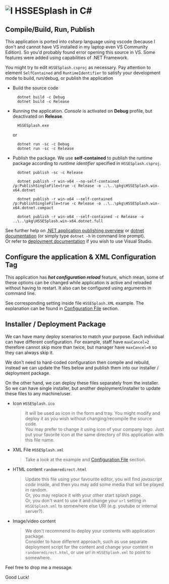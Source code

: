 # ![l](../../res/HSSESplash.ico) HSSESplash in C#

## Compile/Build, Run, Publish
This application is ported into csharp language using vscode (because I don't and cannot have VS installed in my laptop even VS Community Edition). So you'd probably found error opening this source in VS. Some features were added using capabilities of .NET Framework.

You might try to edit <code>HSSESplash.csproj</code> as necessary. Pay attention to element <code>SelfContained</code> and <code>RuntimeIdentifier</code> to satisfy your development mode to build, run/debug, or publish the application

- Build the source code

        dotnet build -c Debug
        dotnet build -c Release
    
- Running the application. *Console* is activated on **Debug** profile, but deactivated on **Release**.

        HSSESplash.exe
        
    or
        
        dotnet run -sc -c Debug
        dotnet run -sc -c Release
    
- Publish the package. We use **self-contained** to publish the  runtime package according to *runtime identifier* specified in <code>HSSESplash.csproj</code>.

        dotnet publish -sc -c Release

        dotnet publish -r win-x64 --no-self-contained /p:PublishSingleFile=true -c Release -o ..\..\pkg\HSSESplash.win-x64.dotnet

        dotnet publish -r win-x64 --self-contained /p:PublishSingleFile=true -c Release -o ..\..\pkg\HSSESplash.win-x64.dotnet.compact

        dotnet publish -r win-x64 --self-contained -c Release -o ..\..\pkg\HSSESplash.win-x64.dotnet.full

See further help on [.NET application publishing overview](https://learn.microsoft.com/en-us/dotnet/core/deploying/) or [dotnet documentation](https://learn.microsoft.com/en-us/dotnet/core/tools/dotnet) (or simply type `dotnet -h` in command line prompt).<br>Or refer to [deployment documentation](https://learn.microsoft.com/en-us/visualstudio/deployment/?view=vs-2022) if you wish to use Visual Studio.

## Configure the application & XML Configuration Tag
This application has ***hot configuration reload*** feature, which mean, some of these options can be changed while application is active and reloaded without having to restart. It also can be configured using arguments in command line.

See corresponding setting inside file `HSSESplash.XML` example. The explanation can be found in [Configuration File](../../README.md#ConfigurationFile) section.

## Installer / Deployment Package
We can have many deploy scenarios to match your purpose. Each individual can have different configuration. For example, staff have `maxCancel=2` therefore cannot skip more than twice, but manager have `maxCancel=0` so they can always skip it.

We don't need to hard-coded configuration then compile and rebuild, instead we can update the files below and publish them into our installer / deployment package.

On the other hand, we can deploy these files separately from the installer. So we can have single installer, but another deployment/installer to update these files to any machine/user.

- Icon `HSSESplash.ico`
    > It will be used as icon in the form and tray. You might modify and deploy it as you wish without changing/recompile the source code.
    <br> You may prefer to change it using icon of your company logo. Just put your favorite icon at the same directory of this application with this file name.
- XML File `HSSESplash.xml`
    > Take a look at the example and [Configuration File](../../README.md#ConfigurationFile) section.
- HTML content `randomredirect.html`
    > Update this file using your favourite editor, you will find *javascript code* inside, and then you may add some media that will be played in random.
    <br>Or, you may replace it with your other start splash page.
    <br>Or, you don't want to use it and change your `url` setting in `HSSESplash.xml` to somewhere else URI (e.g. youtube or internal server?).
- Image/video content
    > We don't recommend to deploy your contents with application package.
    <br> Consider to have different approach, such as use separate deployment script for the content and change your content in `randomredirect.html`, or use *url* in `HSSESplash.xml` to point to somewhere.

Feel free to drop me a message.

Good Luck!
